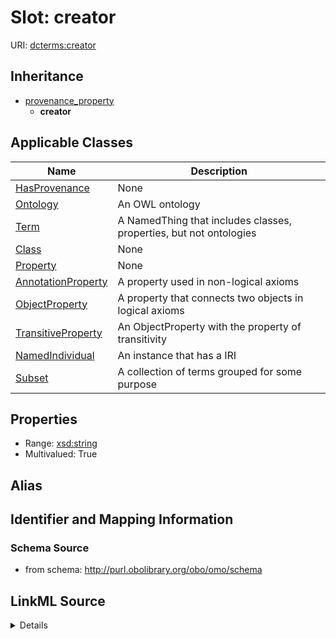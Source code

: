 # Slot: creator

URI: [dcterms:creator](http://purl.org/dc/terms/creator)




## Inheritance

* [provenance_property](provenance_property.md)
    * **creator**





## Applicable Classes

| Name | Description |
| --- | --- |
[HasProvenance](HasProvenance.md) | None
[Ontology](Ontology.md) | An OWL ontology
[Term](Term.md) | A NamedThing that includes classes, properties, but not ontologies
[Class](Class.md) | None
[Property](Property.md) | None
[AnnotationProperty](AnnotationProperty.md) | A property used in non-logical axioms
[ObjectProperty](ObjectProperty.md) | A property that connects two objects in logical axioms
[TransitiveProperty](TransitiveProperty.md) | An ObjectProperty with the property of transitivity
[NamedIndividual](NamedIndividual.md) | An instance that has a IRI
[Subset](Subset.md) | A collection of terms grouped for some purpose






## Properties

* Range: [xsd:string](http://www.w3.org/2001/XMLSchema#string)
* Multivalued: True







## Alias




## Identifier and Mapping Information







### Schema Source


* from schema: http://purl.obolibrary.org/obo/omo/schema




## LinkML Source

<details>
```yaml
name: creator
from_schema: http://purl.obolibrary.org/obo/omo/schema
close_mappings:
- prov:wasAttributedTo
rank: 1000
is_a: provenance_property
slot_uri: dcterms:creator
multivalued: true
alias: creator
domain_of:
- HasProvenance
- Ontology
range: string

```
</details>